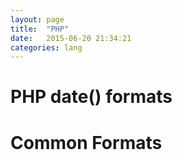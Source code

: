 ```yaml
---
layout: page
title:  "PHP"
date:   2015-06-20 21:34:21
categories: lang
---
```


# PHP date() formats

# Common Formats

